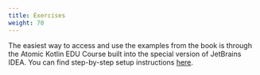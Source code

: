 ```yaml
---
title: Exercises
weight: 70
---
```


The easiest way to access and use the examples from the book is
through the Atomic Kotlin EDU Course built into the special
version of JetBrains IDEA. You can find step-by-step setup instructions
<a href="https://stepik.org/lesson/103796/step/2" target="_blank">here</a>.


